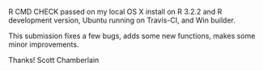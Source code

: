R CMD CHECK passed on my local OS X install on R 3.2.2 and
R development version, Ubuntu running on Travis-CI, and
Win builder.

This submission fixes a few bugs, adds some new functions,
makes some minor improvements.

Thanks! Scott Chamberlain
